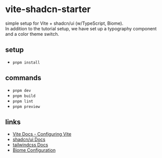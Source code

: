 # vite-shadcn-starter

simple setup for Vite + shadcn/ui (w/TypeScript, Biome).  
In addition to the tutorial setup, we have set up a typography component and a color theme switch.

## setup
- `pnpm install`

## commands
- `pnpm dev`
- `pnpm build`
- `pnpm lint`
- `pnpm preview`

## links
- [Vite Docs - Configuring Vite](https://vitejs.dev/config/)
- [shadcn/ui Docs](https://ui.shadcn.com/docs)
- [tailwindcss Docs](https://tailwindcss.com/docs/installation)
- [Biome Configuration](https://biomejs.dev/reference/configuration/)
